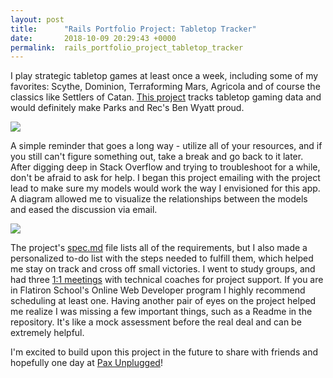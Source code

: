 ```yaml
---
layout: post
title:      "Rails Portfolio Project: Tabletop Tracker"
date:       2018-10-09 20:29:43 +0000
permalink:  rails_portfolio_project_tabletop_tracker
---
```



I play strategic tabletop games at least once a week, including some of my favorites: Scythe, Dominion, Terraforming Mars, Agricola and of course the classics like Settlers of Catan. [This project](https://github.com/aellonk/tabletoptracker) tracks tabletop gaming data and would definitely make Parks and Rec's Ben Wyatt proud.

![](https://media.giphy.com/media/NKxNv0gkAHsK4/giphy.gif)


A simple reminder that goes a long way - utilize all of your resources, and if you still can't figure something out, take a break and go back to it later. After digging deep in Stack Overflow and trying to troubleshoot for a while, don't be afraid to ask for help. I began this project emailing with the project lead to make sure my models would work the way I envisioned for this app. A diagram allowed me to visualize the relationships between the models and eased the discussion via email. 

![](https://i.imgur.com/CdqjTpj.png) 


The project's [spec.md](https://github.com/learn-co-students/rails-assessment-v-000/blob/master/spec.md) file lists all of the requirements, but I also made a personalized to-do list with the steps needed to fulfill them, which helped me stay on track and cross off small victories. I went to study groups, and had three [1:1 meetings](https://theflatironschool.typeform.com/to/B9BrgH) with technical coaches for project support. If you are in Flatiron School's Online Web Developer program I highly recommend scheduling at least one. Having another pair of eyes on the project helped me realize I was missing a few important things, such as a Readme in the repository. It's like a mock assessment before the real deal and can be extremely helpful.

I'm excited to build upon this project in the future to share with friends and hopefully one day at [Pax Unplugged](http://unplugged.paxsite.com/)!


